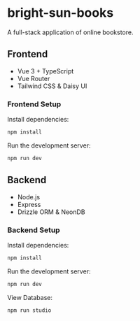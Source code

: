 # bright-sun-books

A full-stack application of online bookstore.

## Frontend

- Vue 3 + TypeScript
- Vue Router
- Tailwind CSS & Daisy UI

### Frontend Setup

Install dependencies:

```sh
npm install
```

Run the development server:

```sh
npm run dev
```

## Backend

- Node.js
- Express
- Drizzle ORM & NeonDB

### Backend Setup

Install dependencies:

```sh
npm install
```

Run the development server:

```sh
npm run dev
```

View Database:

```sh
npm run studio
```
